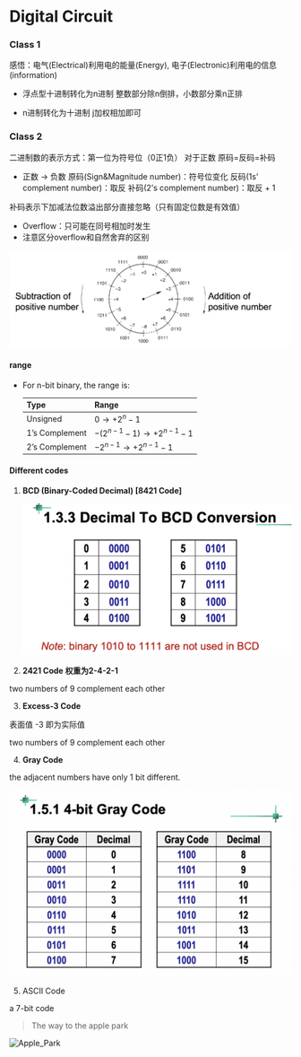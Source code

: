 # Digital Circuit
### Class 1

感悟：电气(Electrical)利用电的能量(Energy), 电子(Electronic)利用电的信息 (information)

- 浮点型十进制转化为n进制
整数部分除n倒排，小数部分乘n正排

- n进制转化为十进制
j加权相加即可

### Class 2

二进制数的表示方式：第一位为符号位（0正1负）
对于正数 原码=反码=补码

- 正数 -> 负数
原码(Sign&Magnitude number)：符号位变化
反码(1s’ complement number)：取反
补码(2’s complement number)：取反 + 1

补码表示下加减法位数溢出部分直接忽略（只有固定位数是有效值）

- Overflow：只可能在同号相加时发生
- 注意区分overflow和自然舍弃的区别

![clock_view_of_addition](img/clock_view_of_addition.png)

#### range

- For n-bit binary, the range is:
  
  | Type           | Range                             |
  | -------------- | --------------------------------- |
  | Unsigned       | $0 \to +2^n - 1$                  |
  | 1’s Complement | $−(2^{n-1} − 1) \to +2^{n-1} − 1$ |
  | 2’s Complement | $−2^{n-1} \to +2^{n-1} − 1$       |
  



#### Different codes

1. **BCD (Binary-Coded Decimal) [8421 Code]**

   ![decimal2bcd](img/decimal2bcd.png)

2. **2421 Code 权重为2-4-2-1**

two numbers of 9 complement each other

3. **Excess-3 Code**

表面值 -3 即为实际值

two numbers of 9 complement each other

4. **Gray Code**

the adjacent numbers have only 1 bit different.

![4bit_gray_code](img/4bit_gray_code.png)

5. ASCII Code 

a 7-bit code



> The way to the apple park

![Apple_Park](img/Apple_Park.png)